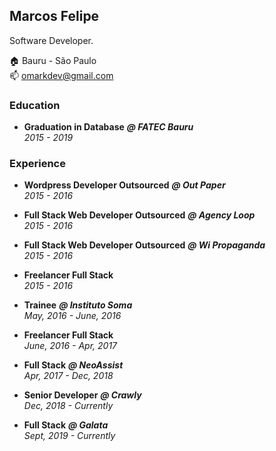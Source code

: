## Marcos Felipe

Software Developer.

:house:    Bauru - São Paulo <br>
:mailbox:  omarkdev@gmail.com

### Education

* **Graduation in Database** ***@ FATEC Bauru*** <br>
*2015 - 2019*

### Experience

* **Wordpress Developer Outsourced** ***@ Out Paper***<br>
*2015 - 2016*

* **Full Stack Web Developer Outsourced** ***@ Agency Loop***<br>
*2015 - 2016*

* **Full Stack Web Developer Outsourced** ***@ Wi Propaganda***<br>
*2015 - 2016*

* **Freelancer Full Stack**<br>
*2015 - 2016*

* **Trainee** ***@ Instituto Soma***<br>
*May, 2016 - June, 2016*

* **Freelancer Full Stack**<br>
*June, 2016 - Apr, 2017*

* **Full Stack** ***@ NeoAssist***<br>
*Apr, 2017 - Dec, 2018*

* **Senior Developer** ***@ Crawly***<br>
*Dec, 2018 - Currently*

* **Full Stack** ***@ Galata***<br>
*Sept, 2019 - Currently*

